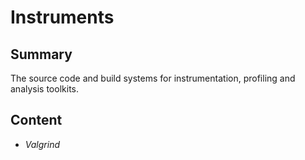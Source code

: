 # Instruments

## Summary

The source code and build systems for
instrumentation, profiling and analysis toolkits.

## Content

- *Valgrind*

